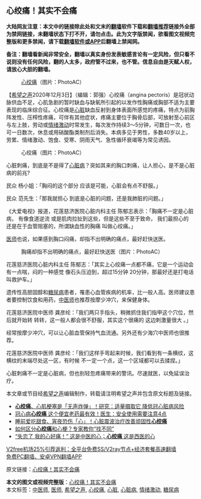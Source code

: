  <h2>心绞痛！其实不会痛</h2> <p class="notice"><b>大陆网友注意：本文中的链接除此处和文末的<a href="https://github.com/bannedbook/fanqiang" >翻墙</a>软件下载和<a href="https://github.com/killgcd/justmysocks/blob/master/README.md">翻墙推荐</a>链接外全部为禁网链接，未翻墙状态下打不开，请勿点击。此为文字版禁闻，欲看图文视频完整版和更多禁闻，请下载<a href="https://github.com/bannedbook/fanqiang">翻墙软件或APP</a>后翻墙上禁闻网。</p><p>备注：翻墙看新闻非常安全，翻墙以真实身份发表敏感言论有一定风险，但只看不说则没有任何风险，翻的人太多，政府管不过来，也不管。信息自由是天赋人权，请放心大胆的翻墙。</b></p>  <div class="entry"> <figure><figcaption><a href="https://www.bannedbook.org/bnews/tag/%e5%bf%83%e7%bb%9e%e7%97%9b/" class="st_tag internal_tag" rel="tag" title="标签 心绞痛 下的日志">心绞痛</a>（图片：PhotoAC）</figcaption></figure> <p>【<span class='wp_keywordlink_affiliate'><a href="https://www.soundofhope.org" title="希望之声" target="_blank">希望之声</a></span>2020年12月3日】（编辑：郭强）心绞痛（angina pectoris）是冠状动脉供血不足，心肌急剧的暂时缺血与缺氧所引起的以发作性胸痛或胸部不适为主要表现的临床综合征。心绞痛是<a href="https://www.bannedbook.org/bnews/tag/%E5%BF%83%E8%84%8F/" class="st_tag internal_tag" rel="tag" title="标签 心脏 下的日志">心脏</a>缺血反射到身体表面所感觉的疼痛，特点为前胸阵发性、压榨性疼痛，可伴有其他症状，疼痛主要位于胸骨后部，可放射至心前区与左上肢，劳动或<a href="https://www.bannedbook.org/bnews/tag/%E6%83%85%E7%BB%AA%E6%BF%80%E5%8A%A8/" class="st_tag internal_tag" rel="tag" title="标签 情绪激动 下的日志">情绪激动</a>时常发生，每次发作持续3～5分钟，可数日一次，也可一日数次，休息或用硝酸酯类制剂后消失。本病多见于男性，多数40岁以上，劳累、情绪激动、饱食、受寒、阴雨天气、急性循环衰竭等为常见诱因。</p> <figure><figcaption>心绞痛（图片：PhotoAC）</figcaption></figure> <p>心脏刺痛，到底是不是得了<a href="https://www.bannedbook.org/bnews/tag/%e5%bf%83%e8%84%8f%e7%97%85/" class="st_tag internal_tag" rel="tag" title="标签 心脏病 下的日志">心脏病</a>？突如其来的胸口刺痛，让人担心，是不是心脏病的前兆?</p> <p>民众 杨小姐：「胸闷的这个部分 应该是可能，心脏会有点不舒服。」</p> <p>民众 范先生：「那我就担心 到底是心脏的问题，还是我肺脏的问题。」</p>  <p>《大爱电视》报道，花莲慈济医院心脏内科主任 陈郁志表示：「胸痛不一定是心脏病， 有像食道逆流 或是肌肉拉扯到这些，但是这些不至于致命， 我们最担心的 还是在于血管阻塞的，所谓缺血性的胸痛 叫做心绞痛。」</p> <p><a href="https://www.bannedbook.org/bnews/tag/%E5%8C%BB%E5%B8%88/" class="st_tag internal_tag" rel="tag" title="标签 医师 下的日志">医师</a>也说，如果感到胸口闷痛，却指不出明确的痛点，最好赶快送医。</p> <figure><figcaption>胸痛却指不出明确的痛点，最好赶快送医（图片：PhotoAC）</figcaption></figure> <p>花莲慈济医院心脏内科主任 陈郁志：「其实上心绞痛一点都不痛，它是一个运动会有一点喘，闷的一种感觉 像石头压迫到，超过15分钟 20分钟，那最好还是打电话叫救护车。」</p> <p>遗传性高胆固醇和<a href="https://www.bannedbook.org/bnews/tag/%e7%b3%96%e5%b0%bf%e7%97%85/" class="st_tag internal_tag" rel="tag" title="标签 糖尿病 下的日志">糖尿病</a>患者，罹患心血管疾病的机率，比一般人高。医师建议患者要控制饮食和用药，<a href="https://www.bannedbook.org/bnews/tag/%e4%b8%ad%e5%8c%bb%e5%b8%88/" class="st_tag internal_tag" rel="tag" title="标签 中医师 下的日志">中医师</a>也推荐按摩少冲穴，来保健身体。</p>  <p>花莲慈济医院中医师 龚彦纶：「我们两只手指头，稍微抓住我们指甲这个穴位，然后就开始转 转转，这一般人都会很不舒服，其实这个很痛的 这边刺激量很大 。」</p> <p>经常按摩少冲穴，可以让心脏血管保持气血流通。另外还有少海穴中医师也很推荐。</p> <p>花莲慈济医院中医师 龚彦纶：「我们这样手弯起来时候，我们看到有一条横纹，这横纹的末端尽处这一区，有时候 不一定一个点，这一个区域都可以去揉捏。」</p> <p>心脏刺痛不一定是心脏病，但也别轻忽疼痛带来的警讯。尽速就医，以免延误治疗。</p>  <p>本文章或节目经<a href="https://www.bannedbook.org/bnews/tag/%e5%b8%8c%e6%9c%9b%e4%b9%8b%e5%a3%b0/" class="st_tag internal_tag" rel="tag" title="标签 希望之声 下的日志">希望之声</a>编辑制作，转载请注明希望之声并包含原文标题及链接。</p> <ul class='op-related-articles' title='相关阅读'> <li><a href='https://www.bannedbook.org/bnews/health/20201128/1438478.html' target='_blank'><b>心绞痛</b>、心肌梗塞是「无声炸弹」！研究：适量摄取它 降低冠心脏病风险</a></li> <li><a href='https://www.bannedbook.org/bnews/health/20201021/1417428.html' target='_blank'>冠心病<b>心绞痛</b> 这个便宜老药最有效！医生：安全使用需要注意4点</a></li> <li><a href='https://www.bannedbook.org/bnews/health/20201007/1409293.html' target='_blank'>睡前爱吃甜食、宵夜恐伤「心」！心脏震波治疗改善顽固性<b>心绞痛</b></a></li> <li><a href='https://www.bannedbook.org/bnews/health/20200812/1378737.html' target='_blank'>如何区分<b>心绞痛</b>和心梗？专家教你“找不同”</a></li> <li><a href='https://www.bannedbook.org/bnews/lifebaike/20200725/1366047.html' target='_blank'>“失恋了 我的心好痛！” 这是中医的心；<b>心绞痛</b> 这是西医的心</a></li> </ul> <p class="texttj"> <a href="https://github.com/bannedbook/fanqiang/wiki/V2ray%E6%9C%BA%E5%9C%BA" target="_blank">V2free机场25%引荐返利：全平台免费SS/V2ray节点+经济套餐高速翻墙</a><br/> <a href="https://github.com/bannedbook/fanqiang/wiki/%E7%A6%81%E9%97%BB%E7%BD%91%E5%AE%89%E5%8D%93%E7%BF%BB%E5%A2%99%E6%96%B0%E9%97%BBAPP" target="_blank">免费PC翻墙、安卓VPN翻墙APP</a></p><p>原文链接：<a class="src_link"  href="https://www.soundofhope.org/post/449299" target="_blank">心绞痛！其实不会痛</a></p><a name='sharetosocial'></a>       <div><b>本文的图文或视频完整版</b>：<a href='https://www.bannedbook.org/bnews/comments/20201203/1441502.html'>心绞痛！其实不会痛</a></div>  </div><!--END ENTRY--> <div class="postfooter"> <div>本文标签：<a href="https://www.bannedbook.org/bnews/tag/%e4%b8%ad%e5%8c%bb%e5%b8%88/" rel="tag">中医师</a>, <a href="https://www.bannedbook.org/bnews/tag/%E5%8C%BB%E5%B8%88/" rel="tag">医师</a>, <a href="https://www.bannedbook.org/bnews/tag/%e5%b8%8c%e6%9c%9b%e4%b9%8b%e5%a3%b0/" rel="tag">希望之声</a>, <a href="https://www.bannedbook.org/bnews/tag/%e5%bf%83%e7%bb%9e%e7%97%9b/" rel="tag">心绞痛</a>, <a href="https://www.bannedbook.org/bnews/tag/%E5%BF%83%E8%84%8F/" rel="tag">心脏</a>, <a href="https://www.bannedbook.org/bnews/tag/%e5%bf%83%e8%84%8f%e7%97%85/" rel="tag">心脏病</a>, <a href="https://www.bannedbook.org/bnews/tag/%E6%83%85%E7%BB%AA%E6%BF%80%E5%8A%A8/" rel="tag">情绪激动</a>, <a href="https://www.bannedbook.org/bnews/tag/%e7%b3%96%e5%b0%bf%e7%97%85/" rel="tag">糖尿病</a></div>  </div><!--END POSTFOOTER--> 